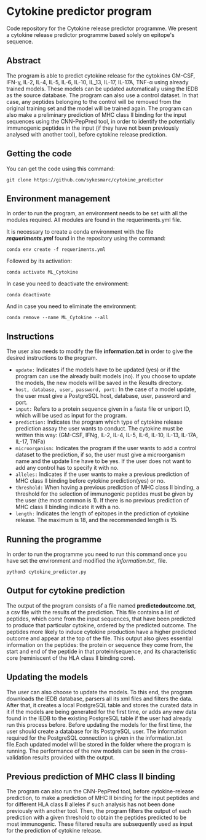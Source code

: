 # Cytokine predictor program

Code repository for the Cytokine release predictor programme. We present a cytokine release predictor programme based solely on epitope's sequence. 

## Abstract 

The program is able to predict cytokine release for the cytokines GM-CSF, IFN-γ, IL-2, IL-4, IL-5, IL-6, IL-10, IL_13, IL-17, IL-17A, TNF-α using already trained models. These models can be updated automatically using the IEDB as the source database. The program can also use a control dataset. In that case, any peptides belonging to the control will be removed from the original training set and the model will be trained again. The program can also make a preliminary prediction of MHC class II binding for the input sequences using the CNN-PepPred tool, in order to identify the potentially immunogenic peptides in the input (if they have not been previously analysed with another tool), before cytokine release prediction. 

## Getting the code

You can get the code using this command:

```
git clone https://github.com/sykesmarc/cytokine_predictor
```

## Environment management

In order to run the program, an environment needs to be set with all the modules required. All modules are found in the requeriments.yml file. 

It is necessary to create a conda environment with the file **_requeriments.yml_** found in the repository using the command:
```
conda env create -f requeriments.yml
```
Followed by its activation:
```
conda activate ML_Cytokine
```
In case you need to deactivate the environment:
```
conda deactivate
```
And in case you need to eliminate the environment:
```
conda remove --name ML_Cytokine --all
```
## Instructions

The user also needs to modify the file __information.txt__ in order to give the desired instructions to the program.

- `update:` Indicates if the models have to be updated (yes) or if the program can use the already built models (no). If you choose to update the models, the new models will be saved in the Results directory. 
- `host, database, user, password, port:` In the case of a model update, the user must give a PostgreSQL host, database, user, password and port. 
- `input:` Refers to a protein sequence given in a fasta file or uniport ID, which will be used as input for the program. 
- `prediction:` Indicates the program which type of cytokine release prediction assay the user wants to conduct. The cytokine must be written this way: (GM-CSF, IFNg, IL-2, IL-4, IL-5, IL-6, IL-10, IL-13, IL-17A, IL-17, TNFa)
- `microorganism:` Indicates the program if the user wants to add a control dataset to the prediction, if so, the user must give a microorganism name and the update line have to be yes. If the user does not want to add any control has to specify it with no.  
- `alleles:` Indicates if the user wants to make a previous prediction of MHC class II binding before cytokine prediction(yes) or no. 
- `threshold:` When having a previous prediction of MHC class II binding, a threshold for the selection of immunogenic peptides must be given by the user (the most common is 1). If there is no previous prediction of MHC class II binding indicate it with a no. 
- `length:` Indicates the length of epitopes in the prediction of cytokine release. The maximum is 18, and the recommended length is 15.


## Running the programme

In order to run the programme you need to run this command once you have set the environment and modified the _information.txt__ file. 

```
python3 cytokine_predictor.py
```

## Output for cytokine prediction

The output of the program consists of a file named __predictedoutcome.txt__, a csv file with the results of the prediction. This file contains a list of peptides, which come from the input sequences, that have been predicted to produce that particular cytokine, ordered by the predicted outcome. The peptides more likely to induce cytokine production have a higher predicted outcome and appear at the top of the file. This output also gives essential information on the peptides: the protein or sequence they come from, the start and end of the peptide in that protein/sequence, and its characteristic core (reminiscent of the HLA class II binding core). 

## Updating the models

The user can also choose to update the models. To this end, the program downloads the IEDB database, parsers all its xml files and filters the data. After that, it creates a local PostgreSQL table and stores the curated data in it if the models are being generated for the first time, or adds any new data found in the IEDB to the existing PostgreSQL table if the user had already run this process before. Before updating the models for the first time, the user should create a database for its PostgreSQL user. The information required for the PostgreSQL connection is given in the information.txt file.Each updated model will be stored in the folder where the program is running. The performance of the new models can be seen in the cross-validation results provided with the output. 

## Previous prediction of MHC class II binding

The program can also run the CNN-PepPred tool, before cytokine-release prediction, to make a prediction of MHC II binding for the input peptides and for different HLA class II alleles if such analysis has not been done previously with another tool. Then, the program filters the output of each prediction with a given threshold to obtain the peptides predicted to be most immunogenic. These filtered results are subsequently used as input for the prediction of cytokine release.  


